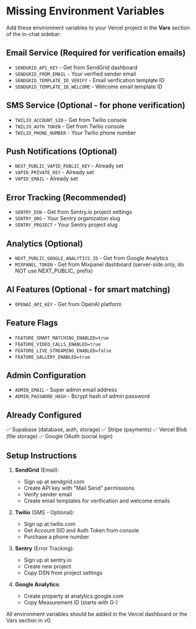 # Missing Environment Variables

Add these environment variables to your Vercel project in the **Vars** section of the in-chat sidebar:

## Email Service (Required for verification emails)
- `SENDGRID_API_KEY` - Get from SendGrid dashboard
- `SENDGRID_FROM_EMAIL` - Your verified sender email
- `SENDGRID_TEMPLATE_ID_VERIFY` - Email verification template ID
- `SENDGRID_TEMPLATE_ID_WELCOME` - Welcome email template ID

## SMS Service (Optional - for phone verification)
- `TWILIO_ACCOUNT_SID` - Get from Twilio console
- `TWILIO_AUTH_TOKEN` - Get from Twilio console
- `TWILIO_PHONE_NUMBER` - Your Twilio phone number

## Push Notifications (Optional)
- `NEXT_PUBLIC_VAPID_PUBLIC_KEY` - Already set
- `VAPID_PRIVATE_KEY` - Already set
- `VAPID_EMAIL` - Already set

## Error Tracking (Recommended)
- `SENTRY_DSN` - Get from Sentry.io project settings
- `SENTRY_ORG` - Your Sentry organization slug
- `SENTRY_PROJECT` - Your Sentry project slug

## Analytics (Optional)
- `NEXT_PUBLIC_GOOGLE_ANALYTICS_ID` - Get from Google Analytics
- `MIXPANEL_TOKEN` - Get from Mixpanel dashboard (server-side only, do NOT use NEXT_PUBLIC_ prefix)

## AI Features (Optional - for smart matching)
- `OPENAI_API_KEY` - Get from OpenAI platform

## Feature Flags
- `FEATURE_SMART_MATCHING_ENABLED=true`
- `FEATURE_VIDEO_CALLS_ENABLED=true`
- `FEATURE_LIVE_STREAMING_ENABLED=false`
- `FEATURE_GALLERY_ENABLED=true`

## Admin Configuration
- `ADMIN_EMAIL` - Super admin email address
- `ADMIN_PASSWORD_HASH` - Bcrypt hash of admin password

## Already Configured
✅ Supabase (database, auth, storage)
✅ Stripe (payments)
✅ Vercel Blob (file storage)
✅ Google OAuth (social login)

## Setup Instructions

1. **SendGrid** (Email):
   - Sign up at sendgrid.com
   - Create API key with "Mail Send" permissions
   - Verify sender email
   - Create email templates for verification and welcome emails

2. **Twilio** (SMS - Optional):
   - Sign up at twilio.com
   - Get Account SID and Auth Token from console
   - Purchase a phone number

3. **Sentry** (Error Tracking):
   - Sign up at sentry.io
   - Create new project
   - Copy DSN from project settings

4. **Google Analytics**:
   - Create property at analytics.google.com
   - Copy Measurement ID (starts with G-)

All environment variables should be added in the Vercel dashboard or the Vars section in v0.
